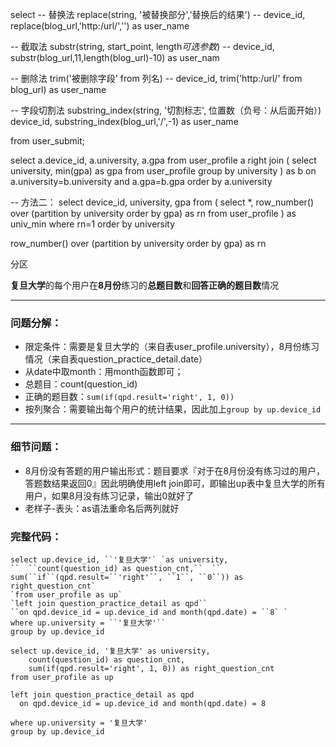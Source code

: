 select 
-- 替换法 replace(string, '被替换部分','替换后的结果')
-- device_id, replace(blog_url,'http:/url/','') as user_name

-- 截取法 substr(string, start_point, length*可选参数*)
-- device_id, substr(blog_url,11,length(blog_url)-10) as user_nam

-- 删除法 trim('被删除字段' from 列名)
-- device_id, trim('http:/url/' from blog_url) as user_name

-- 字段切割法 substring_index(string, '切割标志', 位置数（负号：从后面开始）)
device_id, substring_index(blog_url,'/',-1) as user_name

from user_submit;





select a.device_id, a.university, a.gpa
from user_profile a
right join
(
    select university, min(gpa) as gpa
    from user_profile
    group by university
) as b
on a.university=b.university and a.gpa=b.gpa
order by a.university

-- 方法二：
select device_id, university, gpa
from (
    select *, 
    row_number() over (partition by university order by gpa) as rn
    from user_profile
) as univ_min
where rn=1
order by university





 row_number() over (partition by university order by gpa) as rn 



分区





**复旦大学**的每个用户在**8月份**练习的**总题目数**和**回答正确的题目数**情况

------

### 问题分解：

- 限定条件：需要是复旦大学的（来自表user_profile.university），8月份练习情况（来自表question_practice_detail.date）
- 从date中取month：用month函数即可；
- 总题目：count(question_id)
- 正确的题目数：`sum(if(qpd.result='right', 1, 0))`
- 按列聚合：需要输出每个用户的统计结果，因此加上`group by up.device_id`

------

### 细节问题：

- 8月份没有答题的用户输出形式：题目要求『对于在8月份没有练习过的用户，答题数结果返回0』因此明确使用left join即可，即输出up表中复旦大学的所有用户，如果8月没有练习记录，输出0就好了
- 老样子-表头：as语法重命名后两列就好

### 完整代码：

```mysql
select up.device_id, ``'复旦大学'` `as university,
``  ``count(question_id) as question_cnt,``  ``
sum(``if``(qpd.result=``'right'``, ``1``, ``0``)) as right_question_cnt`
`from user_profile as up`
`left join question_practice_detail as qpd``
``on qpd.device_id = up.device_id and month(qpd.date) = ``8` `
where up.university = ``'复旦大学'``
group by up.device_id
```



```mysql
select up.device_id, '复旦大学' as university,
    count(question_id) as question_cnt,
    sum(if(qpd.result='right', 1, 0)) as right_question_cnt
from user_profile as up

left join question_practice_detail as qpd
  on qpd.device_id = up.device_id and month(qpd.date) = 8

where up.university = '复旦大学'
group by up.device_id

```

